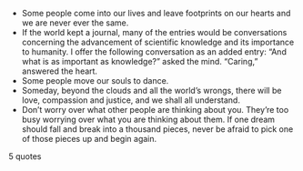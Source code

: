  - Some people come into our lives and leave footprints on our hearts and we are never ever the same.
 - If the world kept a journal, many of the entries would be conversations concerning the advancement of scientific knowledge and its importance to humanity. I offer the following conversation as an added entry: “And what is as important as knowledge?” asked the mind. “Caring,” answered the heart.
 - Some people move our souls to dance.
 - Someday, beyond the clouds and all the world’s wrongs, there will be love, compassion and justice, and we shall all understand.
 - Don’t worry over what other people are thinking about you. They’re too busy worrying over what you are thinking about them. If one dream should fall and break into a thousand pieces, never be afraid to pick one of those pieces up and begin again.

5 quotes